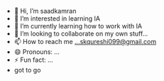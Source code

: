 - 👋 Hi, I’m saadkamran
- 👀 I’m interested in learning IA
- 🌱 I’m currently learning how to work with IA
- 💞️ I’m looking to collaborate on my own stuff...
- 📫 How to reach me ...skqureshi099@gmail.com 
- 😄 Pronouns: ...
- ⚡ Fun fact: ...
- got to go

<!---
saadkamran099/saadkamran099 is a ✨ special ✨ repository because its `README.md` (this file) appears on your GitHub profile.
You can click the Preview link to take a look at your changes.
--->
